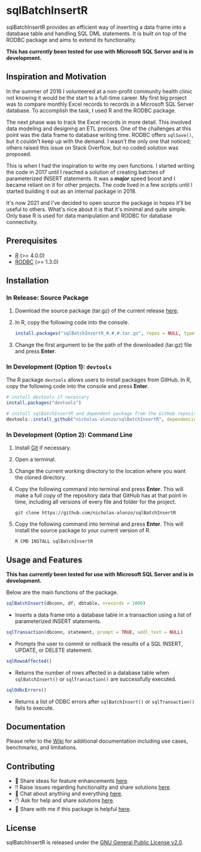 # sqlBatchInsertR

sqlBatchInsertR provides an efficient way of inserting a data frame into a database table and handling SQL DML statements. It is built on top of the RODBC package and aims to extend its functionality.

__This has *currently* been tested for use with Microsoft SQL Server and is in development.__

## Inspiration and Motivation

In the summer of 2016 I volunteered at a non-profit community health clinic not knowing it would be the start to a full-time career. My first big project was to compare monthly Excel records to records in a Microsoft SQL Server database. To accomplish the task, I used R and the RODBC package. 

The next phase was to track the Excel records in more detail. This involved data modeling and designing an ETL process. One of the challenges at this point was the data frame to database writing time. RODBC offers ```sqlSave()```, but it couldn't keep up with the demand. I wasn't the only one that noticed; others raised this issue on Stack Overflow, but no coded solution was proposed.

This is when I had the inspiration to write my own functions. I started writing the code in 2017 until I reached a solution of creating batches of parameterized INSERT statements. It was a *__major__* speed boost and I became reliant on it for other projects. The code lived in a few scripts until I started building it out as an internal package in 2018.

It's now 2021 and I've decided to open source the package in hopes it'll be useful to others. What's nice about it is that it's minimal and quite simple. Only base R is used for data manipulation and RODBC for database connectivity.
 
## Prerequisites

- [R](https://cloud.r-project.org/) (>= 4.0.0)
- [RODBC](https://cran.r-project.org/web/packages/RODBC/) (>= 1.3.0)

## Installation

### In Release: Source Package

1. Download the source package (tar.gz) of the current release [here](https://github.com/nicholas-alonzo/sqlBatchInsertR/releases).

2. In R, copy the following code into the console. 

	```r
	install.packages("sqlBatchInsertR_#.#.#.tar.gz", repos = NULL, type = "source", dependencies = TRUE)
	```
3. Change the first argument to be the path of the downloaded (tar.gz) file and press __Enter__.

### In Development (Option 1): `devtools` 

The R package `devtools` allows users to install packages from GitHub. In R, copy the following code into the console and press __Enter__.

```r
# install devtools if necessary
install.packages("devtools")

# install sqlBatchInsertR and dependent package from the GitHub repository
devtools::install_github("nicholas-alonzo/sqlBatchInsertR", dependencies = TRUE)
```

### In Development (Option 2): Command Line

1. Install [Git](http://git-scm.com/downloads) if necessary.

2. Open a terminal.

3. Change the current working directory to the location where you want the cloned directory.

4. Copy the following command into terminal and press __Enter__. This will make a full copy of the repository data that GitHub has at that point in time, including all versions of every file and folder for the project.
 
	```
	git clone https://github.com/nicholas-alonzo/sqlBatchInsertR
	```

5. Copy the following command into terminal and press __Enter__. This will install the source package to your current version of R.
 
	```
	R CMD INSTALL sqlBatchInsertR
	```

## Usage and Features

__This has *currently* been tested for use with Microsoft SQL Server and is in development.__

Below are the main functions of the package. 

```r
sqlBatchInsert(dbconn, df, dbtable, nrecords = 1000)
```
- Inserts a data frame into a database table in a transaction using a list of parameterized INSERT statements.

```r
sqlTransaction(dbconn, statement, prompt = TRUE, addl_text = NULL)
```
- Prompts the user to commit or rollback the results of a SQL INSERT, UPDATE, or DELETE statement.

```r
sqlRowsAffected()
```
- Returns the number of rows affected in a database table when ```sqlBatchInsert()``` or ```sqlTransaction()``` are successfully executed.

```r
sqlOdbcErrors()
```
- Returns a list of ODBC errors after ```sqlBatchInsert()``` or ```sqlTransaction()``` fails to execute.

## Documentation

Please refer to the
[Wiki](https://github.com/nicholas-alonzo/sqlBatchInsertR/wiki) for additional documentation including use cases, benchmarks, and limitations.

## Contributing

- 🦾 Share ideas for feature enhancements [here](https://github.com/nicholas-alonzo/sqlBatchInsertR/discussions/categories/enhancements). 
- ‼️ Raise issues regarding functionality and share solutions [here](https://github.com/nicholas-alonzo/sqlBatchInsertR/discussions/categories/issues).
- 📓 Chat about anything and everything [here](https://github.com/nicholas-alonzo/sqlBatchInsertR/discussions/categories/general).
- ✋ Ask for help and share solutions [here](https://github.com/nicholas-alonzo/sqlBatchInsertR/discussions/categories/help).
- 💌 Share with me if this package is helpful [here](https://github.com/nicholas-alonzo/sqlBatchInsertR/discussions/categories/kind-words).

## License
sqlBatchInsertR is released under the [GNU General Public License v2.0](https://github.com/nicholas-alonzo/sqlBatchInsertR/blob/main/LICENSE).

